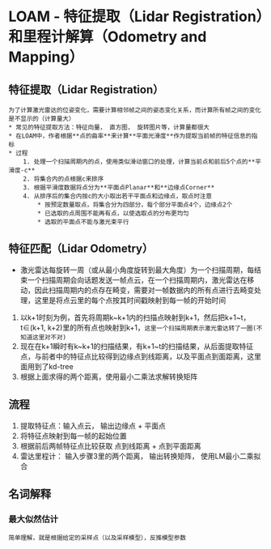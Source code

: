 # LOAM - 特征提取（Lidar Registration）和里程计解算（Odometry and Mapping）

## 特征提取（Lidar Registration）
    为了计算激光雷达的位姿变化，需要计算相邻帧之间的姿态变化关系，而计算所有帧之间的变化是不显示的（计算量大）
    * 常见的特征提取方法：特征向量， 直方图， 旋转图片等，计算量都很大
    * 在LOAM中，作者根据**点的曲率**来计算**平面光滑度**作为提取当前帧的特征信息的指标
    * 过程
        1. 处理一个扫描周期内的点，使用类似滑动窗口的处理，计算当前点和前后5个点的**平滑度-c**
        2. 将集合内的点根据c来排序
        3. 根据平滑度数据将点分为**平面点Planar**和**边缘点Corner**
        4. 从排序后的集合内按c的大小取出若干平面点和边缘点，取点时注意
            * 按预定数量取点，将集合分为四部分，每个部分平面点4个，边缘点2个
            * 已选取的点周围不能再有点，以使选取点的分布更均匀
            * 选取的平面点不能与激光束平行
## 特征匹配（Lidar Odometry）
* 激光雷达每旋转一周（或从最小角度旋转到最大角度）为一个扫描周期，每结束一个扫描周期会向话题发送一帧点云，在一个扫描周期内，激光雷达在移动，因此扫描周期内的点存在畸变，需要对一帧数据内的所有点进行去畸变处理，这里是将点云里的每个点按其时间戳映射到每一帧的开始时间
1. 以k+1时刻为例，首先将周期k~k+1内的扫描点映射到k+1，然后把k+1~t，t∈(k+1, k+2)里的所有点也映射到k+1，`这里一个扫描周期表示激光雷达转了一圈(不知道这里对不对)`
2. 现在在k+1瞬时有k~k+1的扫描结果，有k+1~t的扫描结果，从后面提取特征点，与前者中的特征点比较得到边缘点到线距离，以及平面点到面距离，这里面用到了kd-tree
3. 根据上面求得的两个距离，使用最小二乘法求解转换矩阵


## 流程

1. 提取特征点：输入点云， 输出边缘点 + 平面点
2. 将特征点映射到每一帧的起始位置
3. 根据前后两帧特征点比较获取 点到线距离 + 点到平面距离
4. 雷达里程计： 输入步骤3里的两个距离， 输出转换矩阵， 使用LM最小二乘拟合


## 名词解释

### 最大似然估计
    简单理解，就是根据给定的采样点（以及采样模型），反推模型参数